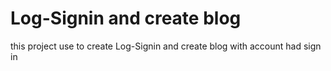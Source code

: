 # Log-Signin and create blog
 this project use to create Log-Signin and create blog with account had sign in
